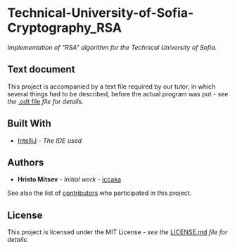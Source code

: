 # Technical-University-of-Sofia-Cryptography_RSA

*Implementation of "RSA" algorithm for the Technical University of Sofia.*

## Text document

This project is accompanied by a text file required by our tutor, in which several things had to be described, before the actual program was put - *see the* [.odt file](https://github.com/iccaka/Technical-University-of-Sofia-Cryptography_RSA/blob/master/Hristo_Mitsev-Course_Project-Cryptography.odt) *file for details.*

## Built With

* [IntelliJ](https://www.jetbrains.com/idea/) - *The IDE used*

## Authors

* **Hristo Mitsev** - *Initial work* - [iccaka](https://github.com/iccaka)

See also the list of [contributors](https://github.com/iccaka/Technical-University-of-Sofia-Cryptography_RSA/graphs/contributors) who participated in this project.

## License

This project is licensed under the MIT License - *see the* [LICENSE.md](https://github.com/iccaka/Technical-University-of-Sofia-Cryptography_RSA/blob/master/LICENSE.md) *file for details.*
